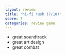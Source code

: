 ```yaml
---
layout: review
title: "hi-fi rush (7/10)"
score: 7
categories: review game
---
```

- great soundtrack
- great art design
- great combat
